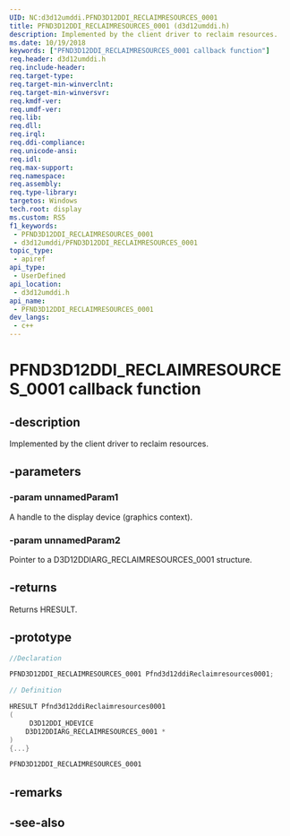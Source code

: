 ```yaml
---
UID: NC:d3d12umddi.PFND3D12DDI_RECLAIMRESOURCES_0001
title: PFND3D12DDI_RECLAIMRESOURCES_0001 (d3d12umddi.h)
description: Implemented by the client driver to reclaim resources.
ms.date: 10/19/2018
keywords: ["PFND3D12DDI_RECLAIMRESOURCES_0001 callback function"]
req.header: d3d12umddi.h
req.include-header: 
req.target-type: 
req.target-min-winverclnt: 
req.target-min-winversvr: 
req.kmdf-ver: 
req.umdf-ver: 
req.lib: 
req.dll: 
req.irql: 
req.ddi-compliance: 
req.unicode-ansi: 
req.idl: 
req.max-support: 
req.namespace: 
req.assembly: 
req.type-library: 
targetos: Windows
tech.root: display
ms.custom: RS5
f1_keywords:
 - PFND3D12DDI_RECLAIMRESOURCES_0001
 - d3d12umddi/PFND3D12DDI_RECLAIMRESOURCES_0001
topic_type:
 - apiref
api_type:
 - UserDefined
api_location:
 - d3d12umddi.h
api_name:
 - PFND3D12DDI_RECLAIMRESOURCES_0001
dev_langs:
 - c++
---
```


# PFND3D12DDI_RECLAIMRESOURCES_0001 callback function


## -description

Implemented by the client driver to reclaim resources.

## -parameters

### -param unnamedParam1

A handle to the display device (graphics context).

### -param unnamedParam2

Pointer to a D3D12DDIARG_RECLAIMRESOURCES_0001 structure.

## -returns

Returns HRESULT.

## -prototype

```cpp
//Declaration

PFND3D12DDI_RECLAIMRESOURCES_0001 Pfnd3d12ddiReclaimresources0001; 

// Definition

HRESULT Pfnd3d12ddiReclaimresources0001 
(
	 D3D12DDI_HDEVICE
	D3D12DDIARG_RECLAIMRESOURCES_0001 *
)
{...}

PFND3D12DDI_RECLAIMRESOURCES_0001 


```

## -remarks

## -see-also

